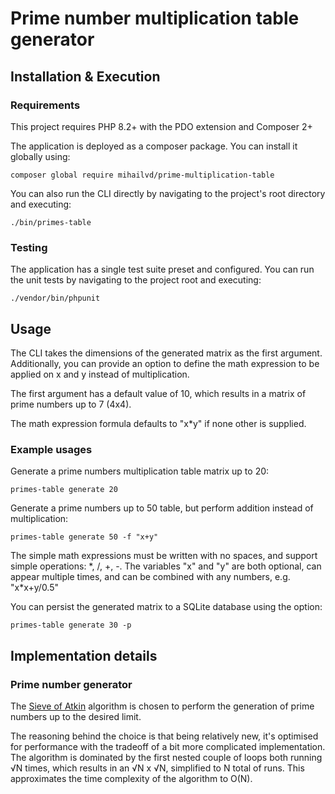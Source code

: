 # Prime number multiplication table generator

## Installation & Execution

### Requirements

This project requires PHP 8.2+ with the PDO extension and Composer 2+

The application is deployed as a composer package. You can install it globally using:
```shell
composer global require mihailvd/prime-multiplication-table
```
You can also run the CLI directly by navigating to the project's root directory and executing:
```shell
./bin/primes-table
```

### Testing

The application has a single test suite preset and configured. You can run the unit tests by navigating to the project root and executing:
```shell
./vendor/bin/phpunit
```

## Usage

The CLI takes the dimensions of the generated matrix as the first argument. Additionally, you can provide an option to define the math expression to be applied on x and y instead of multiplication.

The first argument has a default value of 10, which results in a matrix of prime numbers up to 7 (4x4).

The math expression formula defaults to "x&ast;y" if none other is supplied.

### Example usages

Generate a prime numbers multiplication table matrix up to 20:
```shell
primes-table generate 20
```

Generate a prime numbers up to 50 table, but perform addition instead of multiplication:
```shell
primes-table generate 50 -f "x+y"
```

The simple math expressions must be written with no spaces, and support simple operations: &ast;, /, +, -.
The variables "x" and "y" are both optional, can appear multiple times, and can be combined with any numbers, e.g. "x&ast;x+y/0.5"

You can persist the generated matrix to a SQLite database using the option:
```shell
primes-table generate 30 -p
```

## Implementation details

### Prime number generator

The [Sieve of Atkin](https://en.wikipedia.org/wiki/Sieve_of_Atkin) algorithm is chosen to perform the generation of prime numbers up to the desired limit.

The reasoning behind the choice is that being relatively new, it's optimised for performance with the tradeoff of a bit more complicated implementation.
The algorithm is dominated by the first nested couple of loops both running √N times, which results in an √N x √N, simplified to N total of runs.
This approximates the time complexity of the algorithm to O(N). 

